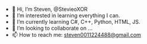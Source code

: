 - 👋 Hi, I’m Steven, @StevieoXOR
- 👀 I’m interested in learning everything I can.
- 🌱 I’m currently learning C#, C++, Python, HTML, JS.
- 💞️ I’m looking to collaborate on ...
- 📫 How to reach me: steven0011224488@gmail.com

<!---
StevieoXOR/StevieoXOR is a ✨ special ✨ repository because its `README.md` (this file) appears on your GitHub profile.
You can click the Preview link to take a look at your changes.
--->
